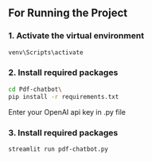 ## For Running the Project

### 1. Activate the virtual environment

```bash
venv\Scripts\activate
```

### 2. Install required packages

```bash
cd Pdf-chatbot\
pip install -r requirements.txt
```

<p>
Enter your OpenAI api key in .py file
</p>

### 3. Install required packages

```bash
streamlit run pdf-chatbot.py
```
